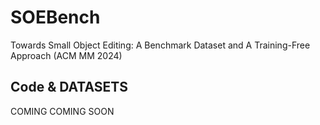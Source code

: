 # SOEBench
Towards Small Object Editing: A Benchmark Dataset and A Training-Free Approach (ACM MM 2024)

## Code & DATASETS
COMING COMING SOON
